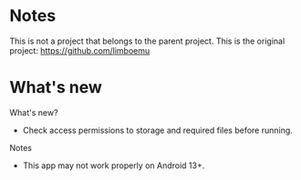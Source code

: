 # Notes
This is not a project that belongs to the parent project. This is the original project: https://github.com/limboemu
# What's new
What's new?
- Check access permissions to storage and required files before running.

Notes
- This app may not work properly on Android 13+.
